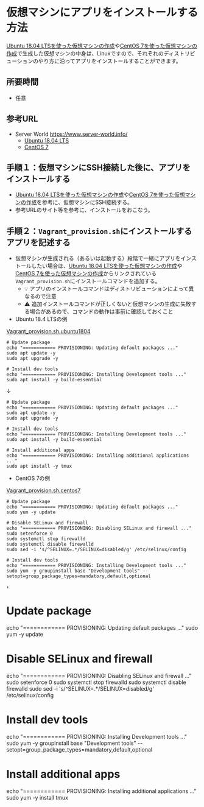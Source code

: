 # 仮想マシンにアプリをインストールする方法

[Ubuntu 18.04 LTSを使った仮想マシンの作成](vm-ubuntu1804.md)や[CentOS 7を使った仮想マシンの作成](vm-centos7.md)で生成した仮想マシンの中身は、Linuxですので、それぞれのディストリビューションのやり方に沿ってアプリをインストールすることができます。

## 所要時間

- 任意

## 参考URL

- Server World https://www.server-world.info/
  - [Ubuntu 18.04 LTS](https://www.server-world.info/query?os=Ubuntu_18.04)
  - [CentOS 7](https://www.server-world.info/query?os=CentOS_7)
  
## 手順１：仮想マシンにSSH接続した後に、アプリをインストールする

- [Ubuntu 18.04 LTSを使った仮想マシンの作成](vm-ubuntu1804.md)や[CentOS 7を使った仮想マシンの作成](vm-centos7.md)を参考に、仮想マシンにSSH接続する。
- 参考URLのサイト等を参考に、インストールをおこなう。

## 手順２：`Vagrant_provision.sh`にインストールするアプリを記述する

- 仮想マシンが生成される（あるいは起動する）段階で一緒にアプリをインストールしたい場合は、[Ubuntu 18.04 LTSを使った仮想マシンの作成](vm-ubuntu1804.md)や[CentOS 7を使った仮想マシンの作成](vm-centos7.md)からリンクされている`Vagrant_provision.sh`にインストールコマンドを追加する。
  - :bulb: アプリのインストールコマンドはディストリビューションによって異なるので注意
  - :warning: 追加インストールコマンドが正しくないと仮想マシンの生成に失敗する場合があるので、コマンドの動作は事前に確認しておくこと
- Ubuntu 18.4 LTSの例

[Vagrant_provision.sh.ubuntu1804](vagrant/Vagrant_provision.sh.ubuntu1804)
```
# Update package
echo "============ PROVISIONING: Updating default packages ..."
sudo apt update -y
sudo apt upgrade -y

# Install dev tools
echo "============ PROVISIONING: Installing Development tools ..."
sudo apt install -y build-essential
```
↓
```
# Update package
echo "============ PROVISIONING: Updating default packages ..."
sudo apt update -y
sudo apt upgrade -y

# Install dev tools
echo "============ PROVISIONING: Installing Development tools ..."
sudo apt install -y build-essential

# Install additional apps
echo "============ PROVISIONING: Installing additional applications ..."
sudo apt install -y tmux
```

- CentOS 7の例

[Vagrant_provision.sh.centos7](vagrant/Vagrant_provision.sh.centos7)

```
# Update package
echo "============ PROVISIONING: Updating default packages ..."
sudo yum -y update

# Disable SELinux and firewall
echo "============ PROVISIONING: Disabling SELinux and firewall ..."
sudo setenforce 0
sudo systemctl stop firewalld
sudo systemctl disable firewalld
sudo sed -i 's/^SELINUX=.*/SELINUX=disabled/g' /etc/selinux/config

# Install dev tools
echo "============ PROVISIONING: Installing Development tools ..."
sudo yum -y groupinstall base "Development tools" --setopt=group_package_types=mandatory,default,optional

↓

```
# Update package
echo "============ PROVISIONING: Updating default packages ..."
sudo yum -y update

# Disable SELinux and firewall
echo "============ PROVISIONING: Disabling SELinux and firewall ..."
sudo setenforce 0
sudo systemctl stop firewalld
sudo systemctl disable firewalld
sudo sed -i 's/^SELINUX=.*/SELINUX=disabled/g' /etc/selinux/config

# Install dev tools
echo "============ PROVISIONING: Installing Development tools ..."
sudo yum -y groupinstall base "Development tools" --setopt=group_package_types=mandatory,default,optional

# Install additional apps
echo "============ PROVISIONING: Installing additional applications ..."
sudo yum -y install tmux
```
